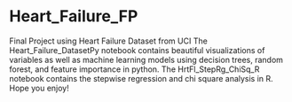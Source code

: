 # Heart_Failure_FP
Final Project using Heart Failure Dataset from UCI
The Heart_Failure_DatasetPy notebook contains beautiful visualizations of variables as well as machine learning models 
using decision trees, random forest, and feature importance in python. 
The HrtFl_StepRg_ChiSq_R notebook contains the stepwise regression and chi square analysis in R. 
Hope you enjoy!
